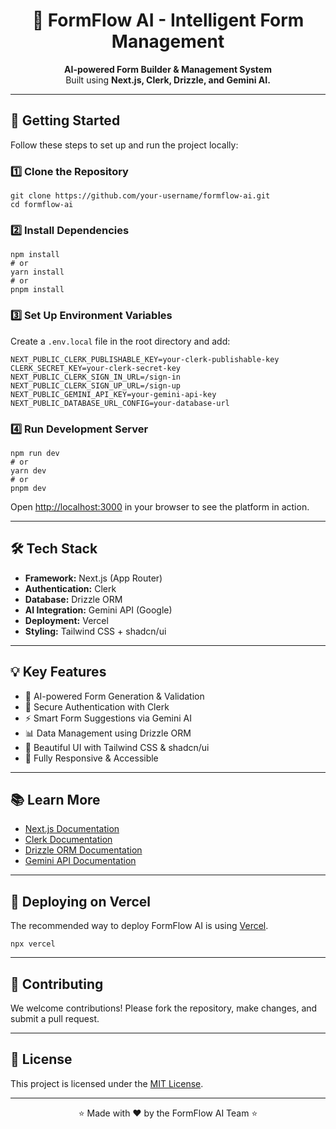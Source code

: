 <h1 align="center">🚀 FormFlow AI - Intelligent Form Management</h1>

<p align="center">
  <strong>AI-powered Form Builder & Management System</strong><br />
  Built using <b>Next.js, Clerk, Drizzle, and Gemini AI.</b>
</p>

<hr />

<h2>🚀 Getting Started</h2>

<p>Follow these steps to set up and run the project locally:</p>

<h3>1️⃣ Clone the Repository</h3>
<pre><code>git clone https://github.com/your-username/formflow-ai.git
cd formflow-ai</code></pre>

<h3>2️⃣ Install Dependencies</h3>
<pre><code>npm install
# or
yarn install
# or
pnpm install
</code></pre>

<h3>3️⃣ Set Up Environment Variables</h3>
<p>Create a <code>.env.local</code> file in the root directory and add:</p>
<pre><code>NEXT_PUBLIC_CLERK_PUBLISHABLE_KEY=your-clerk-publishable-key
CLERK_SECRET_KEY=your-clerk-secret-key
NEXT_PUBLIC_CLERK_SIGN_IN_URL=/sign-in
NEXT_PUBLIC_CLERK_SIGN_UP_URL=/sign-up
NEXT_PUBLIC_GEMINI_API_KEY=your-gemini-api-key
NEXT_PUBLIC_DATABASE_URL_CONFIG=your-database-url
</code></pre>

<h3>4️⃣ Run Development Server</h3>
<pre><code>npm run dev
# or
yarn dev
# or
pnpm dev
</code></pre>

<p>Open <a href="http://localhost:3000" target="_blank">http://localhost:3000</a> in your browser to see the platform in action.</p>

<hr />

<h2>🛠️ Tech Stack</h2>

<ul>
<li><strong>Framework:</strong> Next.js (App Router)</li>
<li><strong>Authentication:</strong> Clerk</li>
<li><strong>Database:</strong> Drizzle ORM</li>
<li><strong>AI Integration:</strong> Gemini API (Google)</li>
<li><strong>Deployment:</strong> Vercel</li>
<li><strong>Styling:</strong> Tailwind CSS + shadcn/ui</li>
</ul>

<hr />

<h2>💡 Key Features</h2>

<ul>
<li>🚀 AI-powered Form Generation & Validation</li>
<li>🔐 Secure Authentication with Clerk</li>
<li>⚡ Smart Form Suggestions via Gemini AI</li>
<li>📊 Data Management using Drizzle ORM</li>
<li>🎨 Beautiful UI with Tailwind CSS & shadcn/ui</li>
<li>📱 Fully Responsive & Accessible</li>
</ul>

<hr />

<h2>📚 Learn More</h2>

<ul>
<li><a href="https://nextjs.org/docs" target="_blank">Next.js Documentation</a></li>
<li><a href="https://clerk.dev/docs" target="_blank">Clerk Documentation</a></li>
<li><a href="https://orm.drizzle.team/" target="_blank">Drizzle ORM Documentation</a></li>
<li><a href="https://ai.google.dev/" target="_blank">Gemini API Documentation</a></li>
</ul>

<hr />

<h2>🚀 Deploying on Vercel</h2>
<p>The recommended way to deploy FormFlow AI is using <a href="https://vercel.com/" target="_blank">Vercel</a>.</p>
<pre><code>npx vercel</code></pre>

<hr />

<h2>📧 Contributing</h2>
<p>We welcome contributions! Please fork the repository, make changes, and submit a pull request.</p>

<hr />

<h2>📄 License</h2>
<p>This project is licensed under the <a href="https://opensource.org/licenses/MIT">MIT License</a>.</p>

<hr />

<p align="center">⭐️ Made with ❤️ by the FormFlow AI Team ⭐️</p>

